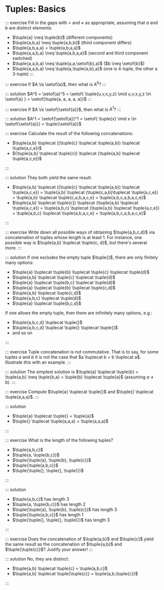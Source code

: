 # Tuples: Basics

::: exercise
Fill in the gaps with $=$ and $\neq$ as appropriate, assuming that $a$ and $b$ are distinct elements:

- $\tuple{a} \neq \tuple{b}$ (different components) 
- $\tuple{a,b,a} \neq \tuple{a,b,b}$ (third component differs)
- $\tuple{a,b,a,a} = \tuple{a,b,a,a}$
- $\tuple{a,a,b,a} \neq \tuple{a,b,a,a}$ (second and third component switched)
- $\tuple{a,a,b,a} \neq \tuple{a,a,\setof{b},a}$ ($b \neq \setof{b}$)
- $\tuple{a,a,b,a} \neq \tuple{a,\tuple{a,b},a}$ (one is 4-tuple, the other a 3-tuple)
:::

::: exercise
If $A \is \setof{a}$, then what is $A^5$?
:::

::: solution
$A^5 = \setof{a}^5 = \setof{ \tuple{u,v,x,y,z} \mid u,v,x,y,z \in \setof{a} } = \setof{\tuple{a, a, a, a, a}}$
:::

::: exercise
If $A \is \setof{\setof{a}}$, then what is $A^1$?
:::

::: solution
$A^1 = \setof{\setof{a}}^1 = \setof{ \tuple{x} \mid x \in \setof{\setof{a}}} = \tuple{\setof{a}}$

::: exercise
Calculate the result of the following concatenations:

- $\tuple{a,b} \tuplecat ((\tuple{c} \tuplecat \tuple{a,b}) \tuplecat \tuple{a,c,e})$
- $(\tuple{a,b} \tuplecat \tuple{c}) \tuplecat (\tuple{a,b} \tuplecat \tuple{a,c,e})$

:::

::: solution
They both yield the same result.

- $\tuple{a,b} \tuplecat ((\tuple{c} \tuplecat \tuple{a,b}) \tuplecat \tuple{a,c,e}) = 
\tuple{a,b} \tuplecat (\tuple{c,a,b}\tuplecat \tuple{a,c,e}) = 
\tuple{a,b} \tuplecat \tuple{c,a,b,a,c,e} = 
\tuple{a,b,c,a,b,a,c,e}$
- $\tuple{a,b} \tuplecat \tuple{c}) \tuplecat (\tuple{a,b} \tuplecat \tuple{a,c,e}) =
\tuple{a,b,c} \tuplecat (\tuple{a,b} \tuplecat \tuple{a,c,e}) =
\tuple{a,b,c} \tuplecat \tuple{a,b,a,c,e} =
\tuple{a,b,c,a,b,a,c,e}$

:::

::: exercise
Write down all possible ways of obtaining $\tuple{a,b,c,d}$ via concatenation of tuples whose length is at least $1$.
For instance, one possible way is $\tuple{a,b} \tuplecat \tuple{c, d}$, but there's several more.
:::

::: solution
If one excludes the empty tuple $\tuple{}$, there are only finitely many options:

- $\tuple{a} \tuplecat \tuple{b} \tuplecat \tuple{c} \tuplecat \tuple{d}$
- $\tuple{a,b} \tuplecat \tuple{c} \tuplecat \tuple{d}$
- $\tuple{a} \tuplecat \tuple{b,c} \tuplecat \tuple{d}$
- $\tuple{a} \tuplecat \tuple{b} \tuplecat \tuple{c,d}$
- $\tuple{a,b} \tuplecat \tuple{c,d}$
- $\tuple{a,b,c} \tuplecat \tuple{d}$
- $\tuple{a} \tuplecat \tuple{b,c,d}$

If one allows the empty tuple, then there are infinitely many options, e.g.:

- $\tuple{a,b,c,d} \tuplecat \tuple{}$
- $\tuple{a,b,c,d} \tuplecat \tuple{} \tuplecat \tuple{}$
- and so on

:::

::: exercise
Tuple concatenation is not commutative.
That is to say, for some tuples $a$ and $b$ it is not the case that $a \tuplecat b = b \tuplecat a$.
Illustrate this with an example.
:::

::: solution
The simplest solution is $\tuple{a} \tuplecat \tuple{b} = \tuple{a,b} \neq \tuple{b,a} = \tuple{b} \tuplecat \tuple{a}$ (assuming $a \neq b$).
:::

::: exercise
Compute $\tuple{a} \tuplecat \tuple{}$ and $\tuple{} \tuplecat \tuple{a,a,a}$.
:::

::: solution

- $\tuple{a} \tuplecat \tuple{} = \tuple{a}$
- $\tuple{} \tuplecat \tuple{a,a,a} = \tuple{a,a,a}$

:::

::: exercise
What is the length of the following tuples?

- $\tuple{a,b,c}$
- $\tuple{a, \tuple{b,c}}$
- $\tuple{\tuple{a}, \tuple{b}, \tuple{c}}$
- $\tuple{\tuple{a,b,c}}$
- $\tuple{\tuple{}, \tuple{}, \tuple{}}$

:::

::: solution

- $\tuple{a,b,c}$ has length $3$
- $\tuple{a, \tuple{b,c}}$ has length $2$
- $\tuple{\tuple{a}, \tuple{b}, \tuple{c}}$ has length $3$
- $\tuple{\tuple{a,b,c}}$ has length $1$
- $\tuple{\tuple{}, \tuple{}, \tuple{}}$ has length $3$

:::

::: exercise
Does the concatenation of $\tuple{a,b}$ and $\tuple{c}$ yield the same result as the concatenation of $\tuple{a,b}$ and $\tuple{\tuple{c}}$?
Justify your answer!
:::

::: solution
No, they are distinct:

- $\tuple{a,b} \tuplecat \tuple{c} = \tuple{a,b,c}$
- $\tuple{a,b} \tuplecat \tuple{\tuple{c}} = \tuple{a,b,\tuple{c}}$

:::
